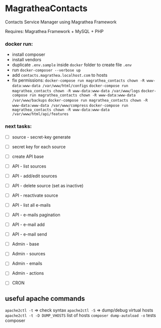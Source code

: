 # MagratheaContacts
Contacts Service Manager using Magrathea Framework

Requires:
Magrathea Framework + MySQL + PHP

### docker run:
- install composer
- install vendors
- duplicate `.env.sample` inside `docker` folder to create file `.env`
- run `docker-composer --verbose up`
- add `contacts.magrathea.localhost.com` to hosts
- fix permissions: 
	`docker-compose run magrathea_contacts chown -R www-data:www-data /var/www/html/configs`
	`docker-compose run magrathea_contacts chown -R www-data:www-data /var/www/logs`
	`docker-compose run magrathea_contacts chown -R www-data:www-data /var/www/backups`
	`docker-compose run magrathea_contacts chown -R www-data:www-data /var/www/compress`
	`docker-compose run magrathea_contacts chown -R www-data:www-data /var/www/html/api/features`


### next tasks: ###

* [ ] source - secret-key generate
* [ ] secret key for each source
* [ ] create API base
* [ ] API - list sources
* [ ] API - add/edit sources
* [ ] API - delete source (set as inactive)
* [ ] API - reactivate source
* [ ] API - list all e-mails
* [ ] API - e-mails pagination
* [ ] API - e-mail add
* [ ] API - e-mail send
* [ ] Admin - base
* [ ] Admin - sources
* [ ] Admin - emails
* [ ] Admin - actions
* [ ] CRON


## useful apache commands
`apache2ctl -t` => check syntax
`apache2ctl -S` => dump/debug virtual hosts
`apache2ctl -t -D DUMP_VHOSTS` list of hosts
`composer dump-autoload -o` tests composer
